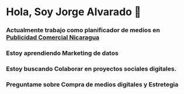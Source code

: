 # Hola, Soy Jorge Alvarado 👋

### Actualmente trabajo como planificador de medios en [Publicidad Comercial Nicaragua](http://www.pcomercial.com.ni/ "publicidad comercial")

### Estoy aprendiendo Marketing de datos

### Estoy buscando Colaborar en proyectos sociales digitales.

### Preguntame sobre Compra de medios digitales y Estretegia


<!--
**jorgeliut/jorgeliut** is a ✨ _special_ ✨ repository because its `README.md` (this file) appears on your GitHub profile.
